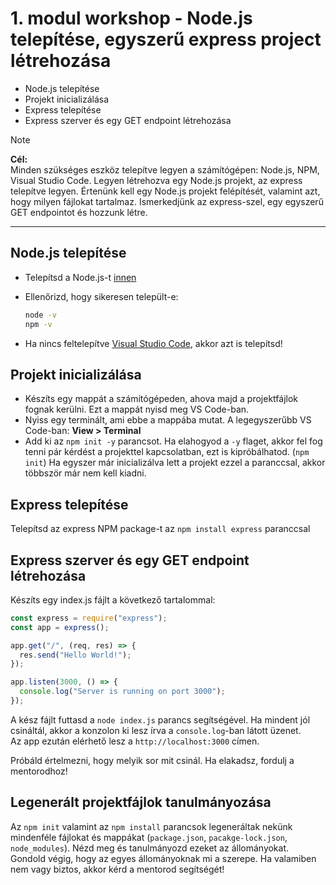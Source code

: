 # 1. modul workshop - Node.js telepítése, egyszerű express project létrehozása

- Node.js telepítése
- Projekt inicializálása
- Express telepítése
- Express szerver és egy GET endpoint létrehozása

> [!NOTE]  
> **Cél:**  
> Minden szükséges eszköz telepítve legyen a számítógépen: Node.js, NPM, Visual Studio Code. Legyen létrehozva egy Node.js projekt, az express telepítve legyen. Értenünk kell egy Node.js projekt felépítését, valamint azt, hogy milyen fájlokat tartalmaz. Ismerkedjünk az express-szel, egy egyszerű GET endpointot és hozzunk létre.

<hr />

## Node.js telepítése

- Telepítsd a Node.js-t [innen](https://nodejs.org/en)
- Ellenőrizd, hogy sikeresen települt-e:

  ```sh
  node -v
  npm -v
  ```

- Ha nincs feltelepítve [Visual Studio Code](https://code.visualstudio.com/), akkor azt is telepítsd!

## Projekt inicializálása

- Készíts egy mappát a számítógépeden, ahova majd a projektfájlok fognak kerülni. Ezt a mappát nyisd meg VS Code-ban.
- Nyiss egy terminált, ami ebbe a mappába mutat. A legegyszerűbb VS Code-ban: **View > Terminal**
- Add ki az `npm init -y` parancsot. Ha elahogyod a `-y` flaget, akkor fel fog tenni pár kérdést a projekttel kapcsolatban, ezt is kipróbálhatod. (`npm init`) Ha egyszer már inicializálva lett a projekt ezzel a paranccsal, akkor többször már nem kell kiadni.

## Express telepítése

Telepítsd az express NPM package-t az `npm install express` paranccsal

## Express szerver és egy GET endpoint létrehozása

Készíts egy index.js fájlt a következő tartalommal:

```js
const express = require("express");
const app = express();

app.get("/", (req, res) => {
  res.send("Hello World!");
});

app.listen(3000, () => {
  console.log("Server is running on port 3000");
});
```

A kész fájlt futtasd a `node index.js` parancs segítségével. Ha mindent jól csináltál, akkor a konzolon ki lesz írva a `console.log`-ban látott üzenet.  
Az app ezután elérhető lesz a `http://localhost:3000` címen.

Próbáld értelmezni, hogy melyik sor mit csinál. Ha elakadsz, fordulj a mentorodhoz!

## Legenerált projektfájlok tanulmányozása

Az `npm init` valamint az `npm install` parancsok legeneráltak nekünk mindenféle fájlokat és mappákat (`package.json`, `pacakge-lock.json`, `node_modules`). Nézd meg és tanulmányozd ezeket az állományokat. Gondold végig, hogy az egyes állományoknak mi a szerepe. Ha valamiben nem vagy biztos, akkor kérd a mentorod segítségét!
